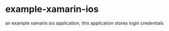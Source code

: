 # example-xamarin-ios
an example xamarin.ios application, this application stores login credentials
